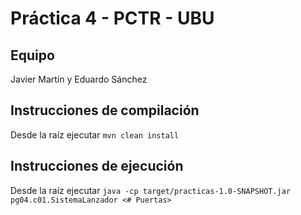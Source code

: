 ﻿# Práctica 4 - PCTR - UBU

## Equipo

Javier Martín y Eduardo Sánchez

## Instrucciones de compilación

Desde la raíz ejecutar `mvn clean install`

## Instrucciones de ejecución

Desde la raíz ejecutar `java -cp target/practicas-1.0-SNAPSHOT.jar pg04.c01.SistemaLanzador <# Puertas>`
